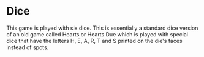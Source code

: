 # Dice
This game is played with six dice. This is essentially a standard dice version of an  old game called Hearts or Hearts Due which is played with special dice that have  the letters H, E, A, R, T and S  printed on the die's faces instead of spots.
